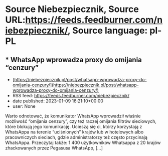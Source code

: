 # Source Niebezpiecznik, Source URL:https://feeds.feedburner.com/niebezpiecznik/, Source language: pl-PL

## * WhatsApp wprowadza proxy do omijania &#8220;cenzury&#8221;
 - [https://niebezpiecznik.pl/post/whatsapp-wprowadza-proxy-do-omijania-cenzury/](https://niebezpiecznik.pl/post/whatsapp-wprowadza-proxy-do-omijania-cenzury/)
 - RSS feed: https://feeds.feedburner.com/niebezpiecznik/
 - date published: 2023-01-09 16:21:10+00:00
 - user: None

Warto odnotować, że komunikator WhatsApp wprowadził właśnie możliwość &#8220;omijania cenzury&#8221;, czy też raczej omijania filtrów sieciowych, które blokują jego komunikację. Ucieszą się ci, którzy korzystają z WhatsAppa na terenie &#8220;uciśnionych&#8221; krajów lub w hotelowych albo pracowniczych sieciach, gdzie administratorzy też często przycinają WhatsAppa. Przeczytaj także: 1 400 użytkowników Whatsappa z 20 krajów zhackowanych przez Pegasusa WhatsApp, [&#8230;]
